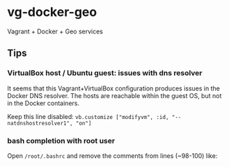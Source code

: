 # vg-docker-geo

Vagrant + Docker + Geo services

## Tips

### VirtualBox host / Ubuntu guest: issues with dns resolver

It seems that this Vagrant+VirtualBox configuration produces issues in the Docker DNS resolver. The hosts are reachable within the guest OS, but not in the Docker containers.

Keep this line disabled: `vb.customize ["modifyvm", :id, "--natdnshostresolver1", "on"]`

### bash completion with root user

Open `/root/.bashrc` and remove the comments from lines (~98-100) like:
